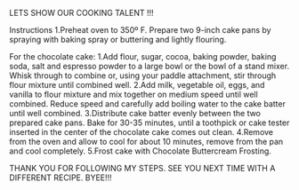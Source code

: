 LETS SHOW OUR COOKING TALENT !!!

Instructions 1.Preheat oven to 350º F. Prepare two 9-inch cake pans by spraying with baking spray or buttering and lightly flouring.

For the chocolate cake: 1.Add flour, sugar, cocoa, baking powder, baking soda, salt and espresso powder to a large bowl or the bowl of a stand mixer. Whisk through to combine or, using your paddle attachment, stir through flour mixture until combined well. 2.Add milk, vegetable oil, eggs, and vanilla to flour mixture and mix together on medium speed until well combined. Reduce speed and carefully add boiling water to the cake batter until well combined. 3.Distribute cake batter evenly between the two prepared cake pans. Bake for 30-35 minutes, until a toothpick or cake tester inserted in the center of the chocolate cake comes out clean. 4.Remove from the oven and allow to cool for about 10 minutes, remove from the pan and cool completely. 5.Frost cake with Chocolate Buttercream Frosting.

THANK YOU FOR FOLLOWING MY STEPS.
SEE YOU NEXT TIME WITH A DIFFERENT RECIPE.
BYEE!!!